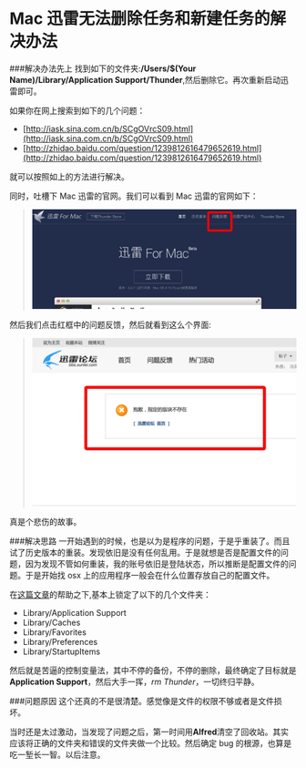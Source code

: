 Mac 迅雷无法删除任务和新建任务的解决办法
===

###解决办法先上
找到如下的文件夹:**/Users/$(Your Name)/Library/Application Support/Thunder**,然后删除它。再次重新启动迅雷即可。

如果你在网上搜索到如下的几个问题：

+ [http://iask.sina.com.cn/b/SCgOVrcS09.html](http://iask.sina.com.cn/b/SCgOVrcS09.html)
+ [http://zhidao.baidu.com/question/1239812616479652619.html](http://zhidao.baidu.com/question/1239812616479652619.html)

就可以按照如上的方法进行解决。

同时，吐槽下 Mac 迅雷的官网。我们可以看到 Mac 迅雷的官网如下：

> ![迅雷 Mac 官网](./images/thunder-1.png)

然后我们点击红框中的问题反馈，然后就看到这么个界面:

> ![迅雷 Mac 问题反馈界面](./images/thunder-2.png)

真是个悲伤的故事。

###解决思路
一开始遇到的时候，也是以为是程序的问题，于是乎重装了。而且试了历史版本的重装。发现依旧是没有任何乱用。于是就想是否是配置文件的问题，因为发现不管如何重装，我的账号依旧是登陆状态，所以推断是配置文件的问题。于是开始找 osx 上的应用程序一般会在什么位置存放自己的配置文件。

在[这篇文章](http://www.2cto.com/os/201203/124833.html)的帮助之下,基本上锁定了以下的几个文件夹：

+ Library/Application Support
+ Library/Caches
+ Library/Favorites
+ Library/Preferences
+ Library/StartupItems

然后就是苦逼的控制变量法，其中不停的备份，不停的删除，最终确定了目标就是 **Application Support**，然后大手一挥，*rm Thunder*，一切终归平静。

###问题原因
这个还真的不是很清楚。感觉像是文件的权限不够或者是文件损坏。

当时还是太过激动，当发现了问题之后，第一时间用**Alfred**清空了回收站。其实应该将正确的文件夹和错误的文件夹做一个比较。然后确定 bug 的根源，也算是吃一堑长一智。以后注意。


